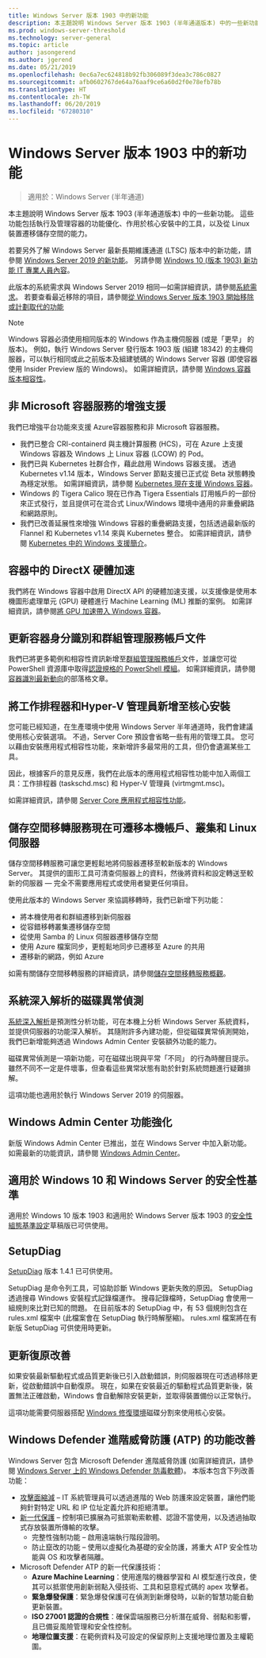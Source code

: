 ```yaml
---
title: Windows Server 版本 1903 中的新功能
description: 本主題說明 Windows Server 版本 1903 (半年通道版本) 中的一些新功能。
ms.prod: windows-server-threshold
ms.technology: server-general
ms.topic: article
author: jasongerend
ms.author: jgerend
ms.date: 05/21/2019
ms.openlocfilehash: 0ec6a7ec624818b92fb306089f3dea3c786c0827
ms.sourcegitcommit: afb0602767de64a76aaf9ce6a60d2f0e78efb78b
ms.translationtype: HT
ms.contentlocale: zh-TW
ms.lasthandoff: 06/20/2019
ms.locfileid: "67280310"
---
```

# <a name="whats-new-in-windows-server-version-1903"></a>Windows Server 版本 1903 中的新功能

>適用於：Windows Server (半年通道)

本主題說明 Windows Server 版本 1903 (半年通道版本) 中的一些新功能。 這些功能包括執行及管理容器的功能優化、作用於核心安裝中的工具，以及從 Linux 裝置遷移儲存空間的能力。

若要另外了解 Windows Server 最新長期維護通道 (LTSC) 版本中的新功能，請參閱 [Windows Server 2019 的新功能](../get-started-19/whats-new-19.md)。 另請參閱 [Windows 10 (版本 1903) 新功能 IT 專業人員內容](https://docs.microsoft.com/windows/whats-new/whats-new-windows-10-version-1903)。

此版本的系統需求與 Windows Server 2019 相同—如需詳細資訊，請參閱[系統需求](../get-started-19/sys-reqs-19.md)。 若要查看最近移除的項目，請參閱[從 Windows Server 版本 1903 開始移除或計劃取代的功能](../get-started-19/removed-features-1903.md)

> [!NOTE]
> Windows 容器必須使用相同版本的 Windows 作為主機伺服器 (或是「更早」  的版本)。 例如，執行 Windows Server 發行版本 1903 版 (組建 18342) 的主機伺服器，可以執行相同或此之前版本及組建號碼的 Windows Server 容器 (即使容器使用 Insider Preview 版的 Windows)。 如需詳細資訊，請參閱 [Windows 容器版本相容性](https://docs.microsoft.com/virtualization/windowscontainers/deploy-containers/version-compatibility)。

## <a name="enhanced-support-for-non-microsoft-container-services"></a>非 Microsoft 容器服務的增強支援

我們已增強平台功能來支援 Azure容器服務和非 Microsoft 容器服務。

- 我們已整合 CRI-containerd 與主機計算服務 (HCS)，可在 Azure 上支援 Windows 容器及 Windows 上 Linux 容器 (LCOW) 的 Pod。
- 我們已與 Kubernetes 社群合作，藉此啟用 Windows 容器支援。 透過 Kubernetes v1.14 版本，Windows Server 節點支援已正式從 Beta 狀態轉換為穩定狀態。 如需詳細資訊，請參閱 [Kubernetes 現在支援 Windows 容器](https://cloudblogs.microsoft.com/opensource/2019/03/25/windows-server-containers-now-supported-kubernetes/)。
- Windows 的 Tigera Calico 現在已作為 Tigera Essentials 訂用帳戶的一部份來正式發行，並且提供可在混合式 Linux/Windows 環境中通用的非重疊網路和網路原則。
- 我們已改善延展性來增強 Windows 容器的重疊網路支援，包括透過最新版的 Flannel 和 Kubernetes v1.14 來與 Kubernetes 整合。 如需詳細資訊，請參閱 [Kubernetes 中的 Windows 支援簡介](https://kubernetes.io/docs/setup/windows/)。

## <a name="directx-hardware-acceleration-in-containers"></a>容器中的 DirectX 硬體加速

我們將在 Windows 容器中啟用 DirectX API 的硬體加速支援，以支援像是使用本機圖形處理單元 (GPU) 硬體進行 Machine Learning (ML) 推斷的案例。 如需詳細資訊，請參閱[將 GPU 加速帶入 Windows 容器](https://techcommunity.microsoft.com/t5/Containers/Bringing-GPU-acceleration-to-Windows-containers/ba-p/393939)。

## <a name="updated-container-identity-and-group-managed-service-account-documentation"></a>更新容器身分識別和群組管理服務帳戶文件

我們已將更多範例和相容性資訊新增至[群組管理服務帳戶](https://docs.microsoft.com/virtualization/windowscontainers/manage-containers/manage-serviceaccounts)文件，並讓您可從 PowerShell 資源庫中取得[認證規格的 PowerShell 模組](https://www.powershellgallery.com/packages/CredentialSpec)。 如需詳細資訊，請參閱[容器識別最新動向](https://techcommunity.microsoft.com/t5/Containers/What-s-new-for-container-identity/ba-p/389151)的部落格文章。

## <a name="add-task-scheduler-and-hyper-v-manager-to-server-core-installations"></a>將工作排程器和Hyper-V 管理員新增至核心安裝

您可能已經知道，在生產環境中使用 Windows Server 半年通道時，我們會建議使用核心安裝選項。 不過，Server Core 預設會省略一些有用的管理工具。 您可以藉由安裝應用程式相容性功能，來新增許多最常用的工具，但仍會遺漏某些工具。

因此，根據客戶的意見反應，我們在此版本的應用程式相容性功能中加入兩個工具：工作排程器 (taskschd.msc) 和 Hyper-V 管理員 (virtmgmt.msc)。

如需詳細資訊，請參閱 [Server Core 應用程式相容性功能](../get-started-19/install-fod-19.md)。

## <a name="storage-migration-service-now-migrates-local-accounts-clusters-and-linux-servers"></a>儲存空間移轉服務現在可遷移本機帳戶、叢集和 Linux 伺服器

儲存空間移轉服務可讓您更輕鬆地將伺服器遷移至較新版本的 Windows Server。 其提供的圖形工具可清查伺服器上的資料，然後將資料和設定轉送至較新的伺服器 — 完全不需要應用程式或使用者變更任何項目。

使用此版本的 Windows Server 來協調移轉時，我們已新增下列功能：

- 將本機使用者和群組遷移到新伺服器
- 從容錯移轉叢集遷移儲存空間
- 從使用 Samba 的 Linux 伺服器遷移儲存空間
- 使用 Azure 檔案同步，更輕鬆地同步已遷移至 Azure 的共用
- 遷移新的網路，例如 Azure

如需有關儲存空間移轉服務的詳細資訊，請參閱[儲存空間移轉服務概觀](../storage/storage-migration-service/overview.md)。

## <a name="system-insights-disk-anomaly-detection"></a>系統深入解析的磁碟異常偵測

[系統深入解析](../manage/system-insights/overview.md)是預測性分析功能，可在本機上分析 Windows Server 系統資料，並提供伺服器的功能深入解析。 其隨附許多內建功能，但從磁碟異常偵測開始，我們已新增能夠透過 Windows Admin Center 安裝額外功能的能力。

磁碟異常偵測是一項新功能，可在磁碟出現與平常「不同」  的行為時醒目提示。 雖然不同不一定是件壞事，但查看這些異常狀態有助於針對系統問題進行疑難排解。

這項功能也適用於執行 Windows Server 2019 的伺服器。

## <a name="windows-admin-center-enhancements"></a>Windows Admin Center 功能強化

新版 Windows Admin Center 已推出，並在 Windows Server 中加入新功能。 如需最新的功能資訊，請參閱 [Windows Admin Center](../manage/windows-admin-center/understand/windows-admin-center.md)。

## <a name="security-baseline-for-windows-10-and-windows-server"></a>適用於 Windows 10 和 Windows Server 的安全性基準

適用於 Windows 10 版本 1903 和適用於 Windows Server 版本 1903 的[安全性組態基準設定](https://blogs.technet.microsoft.com/secguide/2019/04/24/security-baseline-draft-for-windows-10-v1903-and-windows-server-v1903/)草稿版已可供使用。

## <a name="setupdiag"></a>SetupDiag
[SetupDiag](https://docs.microsoft.com/windows/deployment/upgrade/setupdiag) 版本 1.4.1 已可供使用。

SetupDiag 是命令列工具，可協助診斷 Windows 更新失敗的原因。 SetupDiag 透過搜尋 Windows 安裝程式記錄檔運作。 搜尋記錄檔時，SetupDiag 會使用一組規則來比對已知的問題。 在目前版本的 SetupDiag 中，有 53 個規則包含在 rules.xml 檔案中 (此檔案會在 SetupDiag 執行時解壓縮)。 rules.xml 檔案將在有新版 SetupDiag 可供使用時更新。

## <a name="update-rollback-improvements"></a>更新復原改善

如果安裝最新驅動程式或品質更新後已引入啟動錯誤，則伺服器現在可透過移除更新，從啟動錯誤中自動復原。 現在，如果在安裝最近的驅動程式品質更新後，裝置無法正確啟動，Windows 會自動解除安裝更新，並取得裝置備份以正常執行。

這項功能需要伺服器搭配 [Windows 修復環境](https://docs.microsoft.com/windows-hardware/manufacture/desktop/windows-recovery-environment--windows-re--technical-reference)磁碟分割來使用核心安裝。

## <a name="microsoft-defender-advanced-threat-protection-atp-improvements"></a>Windows Defender 進階威脅防護 (ATP) 的功能改善

Windows Server 包含 Microsoft Defender 進階威脅防護 (如需詳細資訊，請參閱 [Windows Server 上的 Windows Defender 防毒軟體](https://docs.microsoft.com/windows/security/threat-protection/windows-defender-antivirus/windows-defender-antivirus-on-windows-server-2016))。 本版本包含下列改善功能：

- [攻擊面縮減](https://docs.microsoft.com/windows/security/threat-protection/windows-defender-atp/overview-attack-surface-reduction) – IT 系統管理員可以透過進階的 Web 防護來設定裝置，讓他們能夠針對特定 URL 和 IP 位址定義允許和拒絕清單。
- [新一代保護](https://docs.microsoft.com/windows/security/threat-protection/windows-defender-antivirus/windows-defender-antivirus-in-windows-10) – 控制項已擴展為可抵禦勒索軟體、認證不當使用，以及透過抽取式存放裝置所傳輸的攻擊。
    - 完整性強制功能 – 啟用遠端執行階段證明。
    - 防止竄改的功能 – 使用以虛擬化為基礎的安全防護，將重大 ATP 安全性功能與 OS 和攻擊者隔離。
- Microsoft Defender ATP 的新一代保護技術：
    - **Azure Machine Learning**：使用進階的機器學習和 AI 模型進行改良，使其可以抵禦使用創新弱點入侵技術、工具和惡意程式碼的 apex 攻擊者。
    - **緊急爆發保護**：緊急爆發保護可在偵測到新爆發時，以新的智慧功能自動更新裝置。
    - **ISO 27001 認證的合規性**：確保雲端服務已分析潛在威脅、弱點和影響，且已備妥風險管理和安全性控制。
    - **地理位置支援**：在範例資料及可設定的保留原則上支援地理位置及主權範圍。